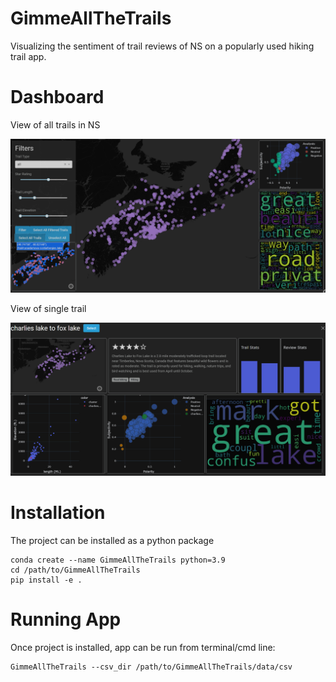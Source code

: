 # GimmeAllTheTrails

Visualizing the sentiment of trail reviews of NS on a popularly used hiking trail app.

# Dashboard

View of all trails in NS

![GLOBAL](img/Global.png)


View of single trail

![LOCAL](img/Local.png)

# Installation
The project can be installed as a python package

```
conda create --name GimmeAllTheTrails python=3.9
cd /path/to/GimmeAllTheTrails
pip install -e .
```

# Running App

Once project is installed, app can be run from terminal/cmd line:
```
GimmeAllTheTrails --csv_dir /path/to/GimmeAllTheTrails/data/csv
```



